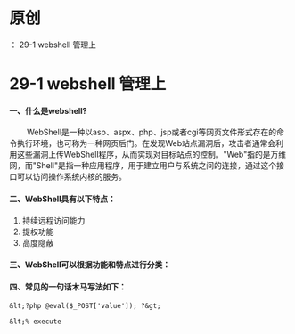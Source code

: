 # 原创
：  29-1 webshell 管理上

# 29-1 webshell 管理上

#### 一、什么是webshell?

        WebShell是一种以asp、aspx、php、jsp或者cgi等网页文件形式存在的命令执行环境，也可称为一种网页后门。在发现Web站点漏洞后，攻击者通常会利用这些漏洞上传WebShell程序，从而实现对目标站点的控制。"Web"指的是万维网，而"Shell"是指一种应用程序，用于建立用户与系统之间的连接，通过这个接口可以访问操作系统内核的服务。

#### 二、WebShell具有以下特点：

1. 持续远程访问能力
1. 提权功能
1. 高度隐蔽

#### 三、WebShell可以根据功能和特点进行分类：

#### 四、常见的一句话木马写法如下：

```
&lt;?php @eval($_POST['value']); ?&gt;
```

```
&lt;% execute
```
